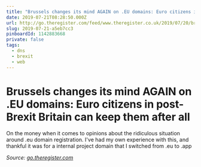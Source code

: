 ```yaml
---
title: "Brussels changes its mind AGAIN on .EU domains: Euro citizens in post-Brexit Britain can keep them after all"
date: 2019-07-21T08:28:50.000Z
url: http://go.theregister.com/feed/www.theregister.co.uk/2019/07/20/brexit_eu_domains/
slug: 2019-07-21-a5eb7cc3
pinboardId: 1142883668
private: false
tags:
  - dns
  - brexit
  - web
---
```


# Brussels changes its mind AGAIN on .EU domains: Euro citizens in post-Brexit Britain can keep them after all

On the money when it comes to opinions about the ridiculous situation around .eu domain registration. I've had my own experience with this, and thankful it was for a internal project domain that I switched from .eu to .app

_Source: [go.theregister.com](http://go.theregister.com/feed/www.theregister.co.uk/2019/07/20/brexit_eu_domains/)_
